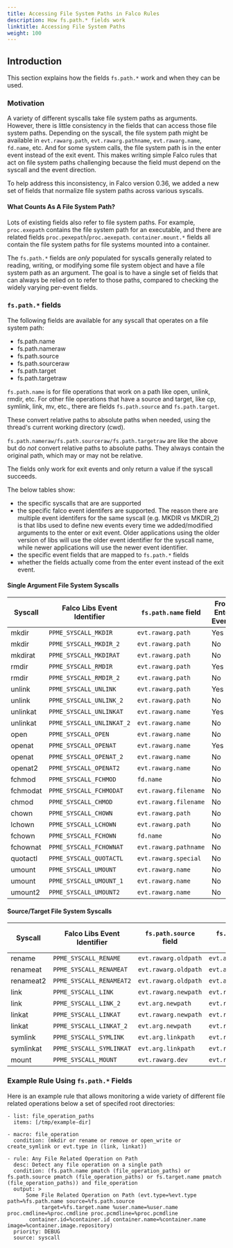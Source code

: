 ```yaml
---
title: Accessing File System Paths in Falco Rules
description: How fs.path.* fields work
linktitle: Accessing File System Paths
weight: 100
---
```


## Introduction

This section explains how the fields `fs.path.*` work and when they can be used.

### Motivation

A variety of different syscalls take file system paths as arguments. However, there is little consistency in the fields that can access those file system paths. Depending on the syscall, the file system path might be available in `evt.rawarg.path`, `evt.rawarg.pathname`, `evt.rawarg.name`, `fd.name`, etc. And for some system calls, the file system path is in the enter event instead of the exit event. This makes writing simple Falco rules that act on file system paths challenging because the field must depend on the syscall and the event direction.

To help address this inconsistency, in Falco version 0.36, we added a new set of fields that normalize file system paths across various syscalls.

#### What Counts As A File System Path?

Lots of existing fields also refer to file system paths. For example, `proc.exepath` contains the file system path for an executable, and there are related fields `proc.pexepath`/`proc.aexepath`. `container.mount.*` fields all contain the file system paths for file systems mounted into a container.

The `fs.path.*` fields are *only* populated for syscalls generally related to reading, writing, or modifying some file system object and have a file system path as an argument. The goal is to have a single set of fields that can always be relied on to refer to those paths, compared to checking the widely varying per-event fields.

### `fs.path.*` fields

The following fields are available for any syscall that operates on a file system path:

* fs.path.name
* fs.path.nameraw
* fs.path.source
* fs.path.sourceraw
* fs.path.target
* fs.path.targetraw

`fs.path.name` is for file operations that work on a path like open, unlink, rmdir, etc. For other file operations that have a source and target, like cp, symlink, link, mv, etc., there are fields `fs.path.source` and `fs.path.target`.

These convert relative paths to absolute paths when needed, using the thread's current working directory (cwd).

`fs.path.nameraw/fs.path.sourceraw/fs.path.targetraw` are like the above but do *not* convert relative paths to absolute paths. They always contain the original path, which may or may not be relative.

The fields only work for exit events and only return a value if the syscall succeeds.

The below tables show:
* the specific syscalls that are are supported
* the specific falco event identifers are supported. The reason there are multiple event identifers for the same syscall (e.g. MKDIR vs MKDIR_2) is that libs used to define new events every time we added/modified arguments to the enter or exit event. Older applications using the older version of libs will use the older event identifier for the syscall name, while newer applications will use the newer event identifier.
* the specific event fields that are mapped to `fs.path.*` fields
* whether the fields actually come from the enter event instead of the exit event.

#### Single Argument File System Syscalls

| Syscall  | Falco Libs Event Identifier   | `fs.path.name` field | From Enter Event?|
| -------  | ------------------------------| ---------------------|------------------|
| mkdir    | `PPME_SYSCALL_MKDIR`          | `evt.rawarg.path`    | Yes              |
| mkdir    | `PPME_SYSCALL_MKDIR_2`        | `evt.rawarg.path`    | No               |
| mkdirat  | `PPME_SYSCALL_MKDIRAT`        | `evt.rawarg.path`    | No               |
| rmdir    | `PPME_SYSCALL_RMDIR`          | `evt.rawarg.path`    | Yes              |
| rmdir    | `PPME_SYSCALL_RMDIR_2`        | `evt.rawarg.path`    | No               |
| unlink   | `PPME_SYSCALL_UNLINK`         | `evt.rawarg.path`    | Yes              |
| unlink   | `PPME_SYSCALL_UNLINK_2`       | `evt.rawarg.path`    | No               |
| unlinkat | `PPME_SYSCALL_UNLINKAT`       | `evt.rawarg.name`    | Yes              |
| unlinkat | `PPME_SYSCALL_UNLINKAT_2`     | `evt.rawarg.name`    | No               |
| open     | `PPME_SYSCALL_OPEN`           | `evt.rawarg.name`    | No               |
| openat   | `PPME_SYSCALL_OPENAT`         | `evt.rawarg.name`    | Yes              |
| openat   | `PPME_SYSCALL_OPENAT_2`       | `evt.rawarg.name`    | No               |
| openat2  | `PPME_SYSCALL_OPENAT2`        | `evt.rawarg.name`    | No               |
| fchmod   | `PPME_SYSCALL_FCHMOD`         | `fd.name`            | No               |
| fchmodat | `PPME_SYSCALL_FCHMODAT`       | `evt.rawarg.filename`| No               |
| chmod    | `PPME_SYSCALL_CHMOD`          | `evt.rawarg.filename`| No               |
| chown    | `PPME_SYSCALL_CHOWN`          | `evt.rawarg.path`    | No               |
| lchown   | `PPME_SYSCALL_LCHOWN`         | `evt.rawarg.path`    | No               |
| fchown   | `PPME_SYSCALL_FCHOWN`         | `fd.name`            | No               |
| fchownat | `PPME_SYSCALL_FCHOWNAT`       | `evt.rawarg.pathname`| No               |
| quotactl | `PPME_SYSCALL_QUOTACTL`       | `evt.rawarg.special` | No               |
| umount   | `PPME_SYSCALL_UMOUNT`         | `evt.rawarg.name`    | No               |
| umount   | `PPME_SYSCALL_UMOUNT_1`       | `evt.rawarg.name`    | No               |
| umount2  | `PPME_SYSCALL_UMOUNT2`        | `evt.rawarg.name`    | No               |

#### Source/Target File System Syscalls

| Syscall    | Falco Libs Event Identifier   | `fs.path.source` field | `fs.path.target` field | From Enter Event? |
| ---------- | ------------------------------| -----------------------| -----------------------| ------------------|
| rename     | `PPME_SYSCALL_RENAME`         | `evt.rawarg.oldpath`   | `evt.arg.newpath`      | No                |
| renameat   | `PPME_SYSCALL_RENAMEAT`       | `evt.rawarg.oldpath`   | `evt.arg.newpath`      | No                |
| renameat2  | `PPME_SYSCALL_RENAMEAT2`      | `evt.rawarg.oldpath`   | `evt.arg.newpath`      | No                |
| link       | `PPME_SYSCALL_LINK`           | `evt.rawarg.newpath`   | `evt.rawarg.oldpath`   | Yes               |
| link       | `PPME_SYSCALL_LINK_2`         | `evt.arg.newpath`      | `evt.rawarg.oldpath`   | No                |
| linkat     | `PPME_SYSCALL_LINKAT`         | `evt.rawarg.newpath`   | `evt.rawarg.oldpath`   | Yes               |
| linkat     | `PPME_SYSCALL_LINKAT_2`       | `evt.arg.newpath`      | `evt.rawarg.oldpath`   | No                |
| symlink    | `PPME_SYSCALL_SYMLINK`        | `evt.arg.linkpath`     | `evt.rawarg.target`    | No                |
| symlinkat  | `PPME_SYSCALL_SYMLINKAT`      | `evt.arg.linkpath`     | `evt.rawarg.target`    | No                |
| mount      | `PPME_SYSCALL_MOUNT`          | `evt.rawarg.dev`       | `evt.rawarg.dir`       | No                |

### Example Rule Using `fs.path.*` Fields

Here is an example rule that allows monitoring a wide variety of different file related operations below a set of specifed root directories:

```
- list: file_operation_paths
  items: [/tmp/example-dir]

- macro: file_operation
  condition: (mkdir or rename or remove or open_write or create_symlink or evt.type in (link, linkat))

- rule: Any File Related Operation on Path
  desc: Detect any file operation on a single path
  condition: (fs.path.name pmatch (file_operation_paths) or fs.path.source pmatch (file_operation_paths) or fs.target.name pmatch (file_operation_paths)) and file_operation
  output: >
      Some File Related Operation on Path (evt.type=%evt.type path=%fs.path.name source=%fs.path.source
           target=%fs.target.name %user.name=%user.name proc.cmdline=%proc.cmdline proc.pcmdline=%proc.pcmdline
	   container.id=%container.id container.name=%container.name image=%container.image.repository)
  priority: DEBUG
  source: syscall
```